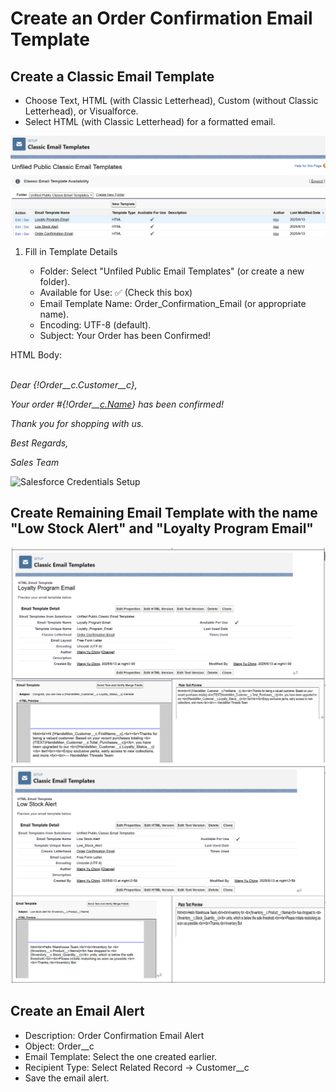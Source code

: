 # Create an Order Confirmation Email Template
## Create a Classic Email Template


*   Choose Text, HTML (with Classic Letterhead), Custom (without Classic Letterhead), or Visualforce.
*   Select HTML (with Classic Letterhead) for a formatted email.
  
![Salesforce Credentials Setup](docs/img/13_EmailTemplate_ALL.png)

1.  Fill in Template Details

    *   Folder: Select "Unfiled Public Email Templates" (or create a new folder).
    *   Available for Use: ✅ (Check this box)
    *   Email Template Name: Order_Confirmation_Email (or appropriate name).
    *   Encoding: UTF-8 (default).
    *   Subject: Your Order has been Confirmed!


HTML Body:\
\
*<p>Dear {!Order__c.Customer__c},</p>*

*<p>Your order #{!Order__[c.Name](http://c.Name)} has been confirmed!</p>*

*<p>Thank you for shopping with us.</p>*

*<p>Best Regards,</p>*

*<p>Sales Team</p>*

![Salesforce Credentials Setup](13_EmailTemplate_1.png)

## Create Remaining Email Template with the name "**Low Stock Alert**" and "**Loyalty Program Email**"

![Salesforce Credentials Setup](docs/img/13_EmailTemplate_2.png)
![Salesforce Credentials Setup](docs/img/13_EmailTemplate_3.png)

## Create an Email Alert

*   Description: Order Confirmation Email Alert
*   Object: Order__c
*   Email Template: Select the one created earlier.
*   Recipient Type: Select Related Record → Customer__c
*   Save the email alert.
